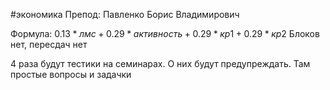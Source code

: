 #экономика
Препод: Павленко Борис Владимирович

Формула:
$0.13 * лмс + 0.29 * активность + 0.29 * кр1 + 0.29 * кр2$
Блоков нет, пересдач нет

4 раза будут тестики на семинарах. О них будут предупреждать. Там простые вопросы и задачки